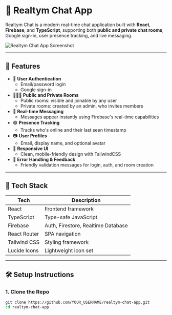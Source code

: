 # 📡 Realtym Chat App

Realtym Chat is a modern real-time chat application built with **React**, **Firebase**, and **TypeScript**, supporting both **public and private chat rooms**, Google sign-in, user presence tracking, and live messaging.

![Realtym Chat App Screenshot](./screenshot.png)

---

## 🚀 Features

- 🔐 **User Authentication**
  - Email/password login
  - Google sign-in
- 🧑‍🤝‍🧑 **Public and Private Rooms**
  - Public rooms: visible and joinable by any user
  - Private rooms: created by an admin, who invites members
- 💬 **Real-time Messaging**
  - Messages appear instantly using Firebase's real-time capabilities
- 🟢 **Presence Tracking**
  - Tracks who's online and their last seen timestamp
- 📷 **User Profiles**
  - Email, display name, and optional avatar
- 📱 **Responsive UI**
  - Clean, mobile-friendly design with TailwindCSS
- 🔔 **Error Handling & Feedback**
  - Friendly validation messages for login, auth, and room creation

---

## 🔧 Tech Stack

| Tech         | Description                            |
|--------------|----------------------------------------|
| React        | Frontend framework                     |
| TypeScript   | Type-safe JavaScript                   |
| Firebase     | Auth, Firestore, Realtime Database     |
| React Router | SPA navigation                         |
| Tailwind CSS | Styling framework                      |
| Lucide Icons | Lightweight icon set                   |

---

## 🛠️ Setup Instructions

### 1. Clone the Repo

```bash
git clone https://github.com/YOUR_USERNAME/realtym-chat-app.git
cd realtym-chat-app
